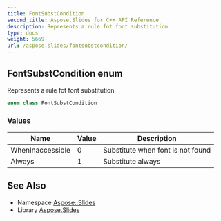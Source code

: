 ```yaml
---
title: FontSubstCondition
second_title: Aspose.Slides for C++ API Reference
description: Represents a rule fot font substitution
type: docs
weight: 5669
url: /aspose.slides/fontsubstcondition/
---
```

## FontSubstCondition enum


Represents a rule fot font substitution

```cpp
enum class FontSubstCondition
```

### Values

| Name | Value | Description |
| --- | --- | --- |
| WhenInaccessible | 0 | Substitute when font is not found |
| Always | 1 | Substitute always |

## See Also

* Namespace [Aspose::Slides](../)
* Library [Aspose.Slides](../../)